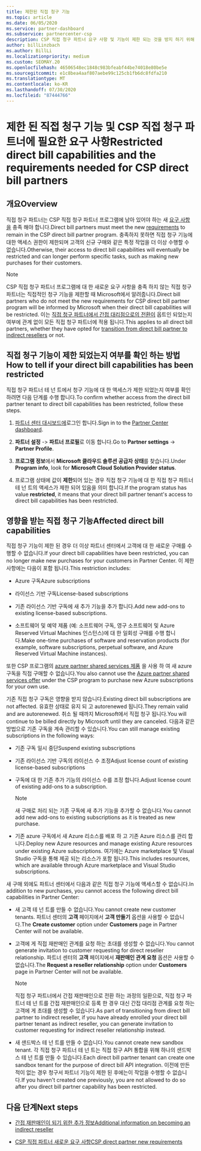 ```yaml
---
title: 제한된 직접 청구 기능
ms.topic: article
ms.date: 06/05/2020
ms.service: partner-dashboard
ms.subservice: partnercenter-csp
description: CSP 직접 청구 파트너 요구 사항 및 기능이 제한 되는 것을 방지 하기 위해 수행할 작업에 대해 알아봅니다. 기능이 제한 되었는지 확인 합니다.
author: billLinzbach
ms.author: BillLi
ms.localizationpriority: medium
ms.custom: SEOMAY.20
ms.openlocfilehash: 46506548ec1848c983bfeabf44be74018e80be5e
ms.sourcegitcommit: e1c8bea4aaf807aebe99c125cb1fb6dc8fdfa210
ms.translationtype: MT
ms.contentlocale: ko-KR
ms.lasthandoff: 07/30/2020
ms.locfileid: "87444766"
---
```

# <a name="restricted-direct-bill-capabilities-and-the-requirements-needed-for-csp-direct-bill-partners"></a><span data-ttu-id="11372-104">제한 된 직접 청구 기능 및 CSP 직접 청구 파트너에 필요한 요구 사항</span><span class="sxs-lookup"><span data-stu-id="11372-104">Restricted direct bill capabilities and the requirements needed for CSP direct bill partners</span></span>  

## <a name="overview"></a><span data-ttu-id="11372-105">개요</span><span class="sxs-lookup"><span data-stu-id="11372-105">Overview</span></span>

<span data-ttu-id="11372-106">직접 청구 파트너는 CSP 직접 청구 파트너 프로그램에 남아 있어야 하는 새 [요구 사항을](direct-partner-new-requirements.md) 충족 해야 합니다.</span><span class="sxs-lookup"><span data-stu-id="11372-106">Direct bill partners must meet the new [requirements](direct-partner-new-requirements.md) to remain in the CSP direct bill partner program.</span></span> <span data-ttu-id="11372-107">충족하지 못하면 직접 청구 기능에 대한 액세스 권한이 제한되며 고객의 신규 구매와 같은 특정 작업을 더 이상 수행할 수 없습니다.</span><span class="sxs-lookup"><span data-stu-id="11372-107">Otherwise, their access to direct bill capabilities will eventually be restricted and can longer perform specific tasks, such as making new purchases for their customers.</span></span>

> [!Note]
> <span data-ttu-id="11372-108">CSP 직접 청구 파트너 프로그램에 대 한 새로운 요구 사항을 충족 하지 않는 직접 청구 파트너는 직접적인 청구 기능을 제한할 때 Microsoft에서 알려줍니다.</span><span class="sxs-lookup"><span data-stu-id="11372-108">Direct bill partners who do not meet the new requirements for CSP direct bill partner program will be informed by Microsoft when their direct bill capabilities will be restricted.</span></span> <span data-ttu-id="11372-109">이는 [직접 청구 파트너에서 간접 대리점으로의 전환이](transition-direct-to-indirect.md) 옵트인 되었는지 여부에 관계 없이 모든 직접 청구 파트너에 적용 됩니다.</span><span class="sxs-lookup"><span data-stu-id="11372-109">This applies to all direct bill partners, whether they have opted for [transition from direct bill partner to indirect resellers](transition-direct-to-indirect.md) or not.</span></span>  

## <a name="how-to-tell-if-your-direct-bill-capabilities-has-been-restricted"></a><span data-ttu-id="11372-110">직접 청구 기능이 제한 되었는지 여부를 확인 하는 방법</span><span class="sxs-lookup"><span data-stu-id="11372-110">How to tell if your direct bill capabilities has been restricted</span></span>

<span data-ttu-id="11372-111">직접 청구 파트너 테 넌 트에서 청구 기능에 대 한 액세스가 제한 되었는지 여부를 확인 하려면 다음 단계를 수행 합니다.</span><span class="sxs-lookup"><span data-stu-id="11372-111">To confirm whether access from the direct bill partner tenant to direct bill capabilities has been restricted, follow these steps.</span></span>

1. <span data-ttu-id="11372-112">[파트너 센터 대시보드에](https://partner.microsoft.com/dashboard)로그인 합니다.</span><span class="sxs-lookup"><span data-stu-id="11372-112">Sign in to the [Partner Center dashboard](https://partner.microsoft.com/dashboard).</span></span>

2. <span data-ttu-id="11372-113">**파트너 설정**  ->  **파트너 프로필**로 이동 합니다.</span><span class="sxs-lookup"><span data-stu-id="11372-113">Go to **Partner settings** -> **Partner Profile**.</span></span>

3. <span data-ttu-id="11372-114">**프로그램 정보**에서 **Microsoft 클라우드 솔루션 공급자 상태**를 찾습니다.</span><span class="sxs-lookup"><span data-stu-id="11372-114">Under **Program info**, look for **Microsoft Cloud Solution Provider status**.</span></span>

4. <span data-ttu-id="11372-115">프로그램 상태에 값이 **제한**되어 있는 경우 직접 청구 기능에 대 한 직접 청구 파트너 테 넌 트의 액세스가 제한 되어 있음을 의미 합니다.</span><span class="sxs-lookup"><span data-stu-id="11372-115">If the program status has value **restricted**, it means that your direct bill partner tenant's access to direct bill capabilities has been restricted.</span></span>

## <a name="affected-direct-bill-capabilities"></a><span data-ttu-id="11372-116">영향을 받는 직접 청구 기능</span><span class="sxs-lookup"><span data-stu-id="11372-116">Affected direct bill capabilities</span></span>

<span data-ttu-id="11372-117">직접 청구 기능이 제한 된 경우 더 이상 파트너 센터에서 고객에 대 한 새로운 구매를 수행할 수 없습니다.</span><span class="sxs-lookup"><span data-stu-id="11372-117">If your direct bill capabilities have been restricted, you can no longer make new purchases for your customers in Partner Center.</span></span> <span data-ttu-id="11372-118">이 제한 사항에는 다음이 포함 됩니다.</span><span class="sxs-lookup"><span data-stu-id="11372-118">This restriction includes:</span></span>

- <span data-ttu-id="11372-119">Azure 구독</span><span class="sxs-lookup"><span data-stu-id="11372-119">Azure subscriptions</span></span>

- <span data-ttu-id="11372-120">라이선스 기반 구독</span><span class="sxs-lookup"><span data-stu-id="11372-120">License-based subscriptions</span></span>

- <span data-ttu-id="11372-121">기존 라이선스 기반 구독에 새 추가 기능을 추가 합니다.</span><span class="sxs-lookup"><span data-stu-id="11372-121">Add new add-ons to existing license-based subscriptions.</span></span>

- <span data-ttu-id="11372-122">소프트웨어 및 예약 제품 (예: 소프트웨어 구독, 영구 소프트웨어 및 Azure Reserved Virtual Machines 인스턴스)에 대 한 일회성 구매를 수행 합니다.</span><span class="sxs-lookup"><span data-stu-id="11372-122">Make one-time purchases of software and reservation products (for example, software subscriptions, perpetual software, and Azure Reserved Virtual Machine instances).</span></span>

<span data-ttu-id="11372-123">또한 CSP 프로그램의 [azure partner shared services 제품](shared-services.md) 을 사용 하 여 새 azure 구독을 직접 구매할 수 없습니다.</span><span class="sxs-lookup"><span data-stu-id="11372-123">You also cannot use the [Azure partner shared services offer](shared-services.md) under the CSP program to purchase new Azure subscriptions for your own use.</span></span>

<span data-ttu-id="11372-124">기존 직접 청구 구독은 영향을 받지 않습니다.</span><span class="sxs-lookup"><span data-stu-id="11372-124">Existing direct bill subscriptions are not affected.</span></span> <span data-ttu-id="11372-125">유효한 상태로 유지 되 고 autorenewed 됩니다.</span><span class="sxs-lookup"><span data-stu-id="11372-125">They remain valid and are autorenewed.</span></span> <span data-ttu-id="11372-126">취소 될 때까지 Microsoft에서 직접 청구 됩니다.</span><span class="sxs-lookup"><span data-stu-id="11372-126">You will continue to be billed directly by Microsoft until they are canceled.</span></span> <span data-ttu-id="11372-127">다음과 같은 방법으로 기존 구독을 계속 관리할 수 있습니다.</span><span class="sxs-lookup"><span data-stu-id="11372-127">You can still manage existing subscriptions in the following ways:</span></span>

- <span data-ttu-id="11372-128">기존 구독 일시 중단</span><span class="sxs-lookup"><span data-stu-id="11372-128">Suspend existing subscriptions</span></span>

- <span data-ttu-id="11372-129">기존 라이선스 기반 구독의 라이선스 수 조정</span><span class="sxs-lookup"><span data-stu-id="11372-129">Adjust license count of existing license-based subscriptions</span></span>

- <span data-ttu-id="11372-130">구독에 대 한 기존 추가 기능의 라이선스 수를 조정 합니다.</span><span class="sxs-lookup"><span data-stu-id="11372-130">Adjust license count of existing add-ons to a subscription.</span></span> 
 
    >[!Note] 
    ><span data-ttu-id="11372-131">새 구매로 처리 되는 기존 구독에 새 추가 기능을 추가할 수 없습니다.</span><span class="sxs-lookup"><span data-stu-id="11372-131">You cannot add new add-ons to existing subscriptions as it is treated as new purchase.</span></span>

- <span data-ttu-id="11372-132">기존 azure 구독에서 새 Azure 리소스를 배포 하 고 기존 Azure 리소스를 관리 합니다.</span><span class="sxs-lookup"><span data-stu-id="11372-132">Deploy new Azure resources and manage existing Azure resources under existing Azure subscriptions.</span></span> <span data-ttu-id="11372-133">여기에는 Azure marketplace 및 Visual Studio 구독을 통해 제공 되는 리소스가 포함 됩니다.</span><span class="sxs-lookup"><span data-stu-id="11372-133">This includes resources, which are available through Azure marketplace and Visual Studio subscriptions.</span></span>

<span data-ttu-id="11372-134">새 구매 외에도 파트너 센터에서 다음과 같은 직접 청구 기능에 액세스할 수 없습니다.</span><span class="sxs-lookup"><span data-stu-id="11372-134">In addition to new purchases, you cannot access the following direct bill capabilities in Partner Center:</span></span>

- <span data-ttu-id="11372-135">새 고객 테 넌 트를 만들 수 없습니다.</span><span class="sxs-lookup"><span data-stu-id="11372-135">You cannot create new customer tenants.</span></span> <span data-ttu-id="11372-136">파트너 센터의 **고객** 페이지에서 **고객 만들기** 옵션을 사용할 수 없습니다.</span><span class="sxs-lookup"><span data-stu-id="11372-136">The **Create customer** option under **Customers** page in Partner Center will not be available.</span></span>

- <span data-ttu-id="11372-137">고객에 게 직접 재판매인 관계를 요청 하는 초대를 생성할 수 없습니다.</span><span class="sxs-lookup"><span data-stu-id="11372-137">You cannot generate invitation to customer requesting for direct reseller relationship.</span></span> <span data-ttu-id="11372-138">파트너 센터의 **고객** 페이지에서 **재판매인 관계 요청** 옵션은 사용할 수 없습니다.</span><span class="sxs-lookup"><span data-stu-id="11372-138">The **Request a reseller relationship** option under **Customers** page in Partner Center will not be available.</span></span>

    >[!NOTE]
    ><span data-ttu-id="11372-139">직접 청구 파트너에서 간접 재판매인으로 전환 하는 과정의 일환으로, 직접 청구 파트너 테 넌 트를 간접 재판매인으로 등록 한 경우 대신 간접 대리점 관계를 요청 하는 고객에 게 초대를 생성할 수 있습니다.</span><span class="sxs-lookup"><span data-stu-id="11372-139">As part of transitioning from direct bill partner to indirect reseller, if you have already enrolled your direct bill partner tenant as indirect reseller, you can generate invitation to customer requesting for indirect reseller relationship instead.</span></span>

- <span data-ttu-id="11372-140">새 샌드박스 테 넌 트를 만들 수 없습니다.</span><span class="sxs-lookup"><span data-stu-id="11372-140">You cannot create new sandbox tenant.</span></span> <span data-ttu-id="11372-141">각 직접 청구 파트너 테 넌 트는 직접 청구 API 통합을 위해 하나의 샌드박스 테 넌 트를 만들 수 있습니다.</span><span class="sxs-lookup"><span data-stu-id="11372-141">Each direct bill partner tenant can create one sandbox tenant for the purpose of direct bill API integration.</span></span> <span data-ttu-id="11372-142">이전에 만든 적이 없는 경우 청구서 파트너 기능이 제한 된 후에는이 작업을 수행할 수 없습니다.</span><span class="sxs-lookup"><span data-stu-id="11372-142">If you haven't created one previously, you are not allowed to do so after you direct bill partner capability has been restricted.</span></span>  

## <a name="next-steps"></a><span data-ttu-id="11372-143">다음 단계</span><span class="sxs-lookup"><span data-stu-id="11372-143">Next steps</span></span>

- [<span data-ttu-id="11372-144">간접 재판매인이 되기 위한 추가 정보</span><span class="sxs-lookup"><span data-stu-id="11372-144">Additional information on becoming an indirect reseller</span></span>](https://assetsprod.microsoft.com/csp-directbill-to-indirect-transition.pdf)

- [<span data-ttu-id="11372-145">CSP 직접 파트너 새로운 요구 사항</span><span class="sxs-lookup"><span data-stu-id="11372-145">CSP direct partner new requirements</span></span>](direct-partner-new-requirements.md)